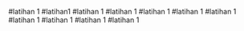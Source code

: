 #latihan 1
#latihan1
#latihan 1
#latihan 1
#latihan 1
#latihan 1
#latihan 1
#latihan 1
#latihan 1
#latihan 1
#latihan 1
